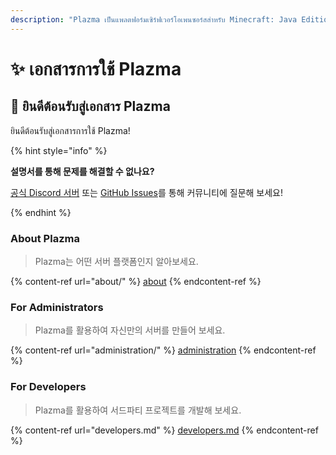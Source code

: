 ```yaml
---
description: "Plazma เป็นแพลตฟอร์มเซิร์ฟเวอร์โอเพนซอร์สสำหรับ Minecraft: Java Edition ที่เพิ่มฟีเจอร์การปรับแต่งการใช้งานด้วยการทดลองแบบกระดานและกลไกเกมหลายอย่าง"
---
```


# ✨ เอกสารการใช้ Plazma

## 👋 ยินดีต้อนรับสู่เอกสาร Plazma

ยินดีต้อนรับสู่เอกสารการใช้ Plazma!

{% hint style="info" %}

**설명서를 통해 문제를 해결할 수 없나요?**

[공식 Discord 서버](https://discord.gg/MmfC52K8A8) 또는 [GitHub Issues](https://github.com/PlazmaMC/PlazmaBukkit/issues)를 통해 커뮤니티에 질문해 보세요!

{% endhint %}

### About Plazma

> Plazma는 어떤 서버 플랫폼인지 알아보세요.

{% content-ref url="about/" %}
[about](about/)
{% endcontent-ref %}

### For Administrators

> Plazma를 활용하여 자신만의 서버를 만들어 보세요.

{% content-ref url="administration/" %}
[administration](administration/)
{% endcontent-ref %}

### For Developers

> Plazma를 활용하여 서드파티 프로젝트를 개발해 보세요.

{% content-ref url="developers.md" %}
[developers.md](developers.md)
{% endcontent-ref %}
